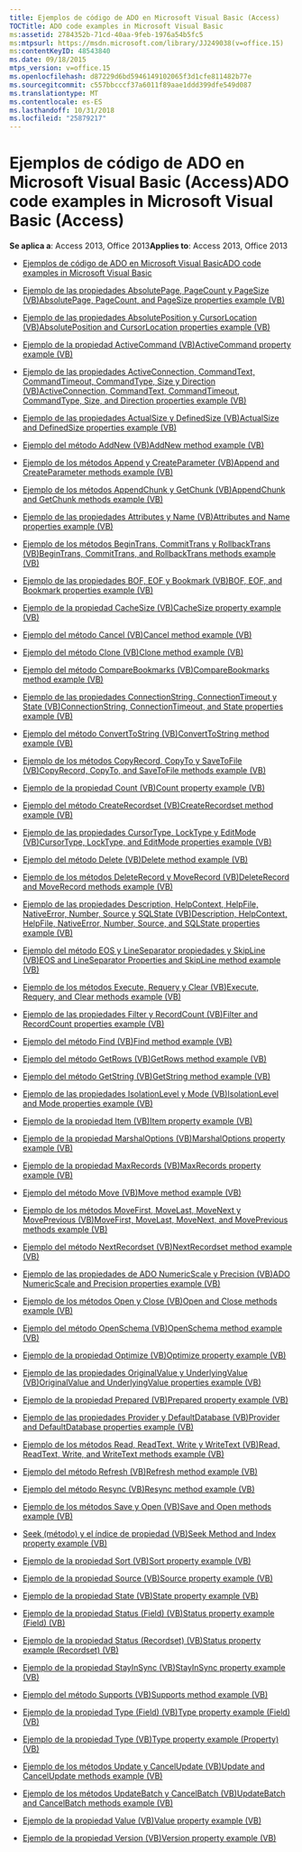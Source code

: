 ```yaml
---
title: Ejemplos de código de ADO en Microsoft Visual Basic (Access)
TOCTitle: ADO code examples in Microsoft Visual Basic
ms:assetid: 2784352b-71cd-40aa-9feb-1976a54b5fc5
ms:mtpsurl: https://msdn.microsoft.com/library/JJ249038(v=office.15)
ms:contentKeyID: 48543840
ms.date: 09/18/2015
mtps_version: v=office.15
ms.openlocfilehash: d87229d6bd5946149102065f3d1cfe811482b77e
ms.sourcegitcommit: c557bbcccf37a6011f89aae1ddd399dfe549d087
ms.translationtype: MT
ms.contentlocale: es-ES
ms.lasthandoff: 10/31/2018
ms.locfileid: "25879217"
---
```

# <a name="ado-code-examples-in-microsoft-visual-basic-access"></a><span data-ttu-id="d6b81-102">Ejemplos de código de ADO en Microsoft Visual Basic (Access)</span><span class="sxs-lookup"><span data-stu-id="d6b81-102">ADO code examples in Microsoft Visual Basic (Access)</span></span>

<span data-ttu-id="d6b81-103">**Se aplica a**: Access 2013, Office 2013</span><span class="sxs-lookup"><span data-stu-id="d6b81-103">**Applies to**: Access 2013, Office 2013</span></span>


  - [<span data-ttu-id="d6b81-104">Ejemplos de código de ADO en Microsoft Visual Basic</span><span class="sxs-lookup"><span data-stu-id="d6b81-104">ADO code examples in Microsoft Visual Basic</span></span>](ado-code-examples-in-microsoft-visual-basic.md)

  - [<span data-ttu-id="d6b81-105">Ejemplo de las propiedades AbsolutePage, PageCount y PageSize (VB)</span><span class="sxs-lookup"><span data-stu-id="d6b81-105">AbsolutePage, PageCount, and PageSize properties example (VB)</span></span>](absolutepage-pagecount-and-pagesize-properties-example-vb.md)

  - [<span data-ttu-id="d6b81-106">Ejemplo de las propiedades AbsolutePosition y CursorLocation (VB)</span><span class="sxs-lookup"><span data-stu-id="d6b81-106">AbsolutePosition and CursorLocation properties example (VB)</span></span>](absoluteposition-and-cursorlocation-properties-example-vb.md)

  - [<span data-ttu-id="d6b81-107">Ejemplo de la propiedad ActiveCommand (VB)</span><span class="sxs-lookup"><span data-stu-id="d6b81-107">ActiveCommand property example (VB)</span></span>](activecommand-property-example-vb.md)

  - [<span data-ttu-id="d6b81-108">Ejemplo de las propiedades ActiveConnection, CommandText, CommandTimeout, CommandType, Size y Direction (VB)</span><span class="sxs-lookup"><span data-stu-id="d6b81-108">ActiveConnection, CommandText, CommandTimeout, CommandType, Size, and Direction properties example (VB)</span></span>](activeconnection-commandtext-commandtimeout-commandtype-size-and-direction-properties-example-vb.md)

  - [<span data-ttu-id="d6b81-109">Ejemplo de las propiedades ActualSize y DefinedSize (VB)</span><span class="sxs-lookup"><span data-stu-id="d6b81-109">ActualSize and DefinedSize properties example (VB)</span></span>](actualsize-and-definedsize-properties-example-vb.md)

  - [<span data-ttu-id="d6b81-110">Ejemplo del método AddNew (VB)</span><span class="sxs-lookup"><span data-stu-id="d6b81-110">AddNew method example (VB)</span></span>](addnew-method-example-vb.md)

  - [<span data-ttu-id="d6b81-111">Ejemplo de los métodos Append y CreateParameter (VB)</span><span class="sxs-lookup"><span data-stu-id="d6b81-111">Append and CreateParameter methods example (VB)</span></span>](append-and-createparameter-methods-example-vb.md)

  - [<span data-ttu-id="d6b81-112">Ejemplo de los métodos AppendChunk y GetChunk (VB)</span><span class="sxs-lookup"><span data-stu-id="d6b81-112">AppendChunk and GetChunk methods example (VB)</span></span>](appendchunk-and-getchunk-methods-example-vb.md)

  - [<span data-ttu-id="d6b81-113">Ejemplo de las propiedades Attributes y Name (VB)</span><span class="sxs-lookup"><span data-stu-id="d6b81-113">Attributes and Name properties example (VB)</span></span>](attributes-and-name-properties-example-vb.md)

  - [<span data-ttu-id="d6b81-114">Ejemplo de los métodos BeginTrans, CommitTrans y RollbackTrans (VB)</span><span class="sxs-lookup"><span data-stu-id="d6b81-114">BeginTrans, CommitTrans, and RollbackTrans methods example (VB)</span></span>](begintrans-committrans-and-rollbacktrans-methods-example-vb.md)

  - [<span data-ttu-id="d6b81-115">Ejemplo de las propiedades BOF, EOF y Bookmark (VB)</span><span class="sxs-lookup"><span data-stu-id="d6b81-115">BOF, EOF, and Bookmark properties example (VB)</span></span>](bof-eof-and-bookmark-properties-example-vb.md)

  - [<span data-ttu-id="d6b81-116">Ejemplo de la propiedad CacheSize (VB)</span><span class="sxs-lookup"><span data-stu-id="d6b81-116">CacheSize property example (VB)</span></span>](cachesize-property-example-vb.md)

  - [<span data-ttu-id="d6b81-117">Ejemplo del método Cancel (VB)</span><span class="sxs-lookup"><span data-stu-id="d6b81-117">Cancel method example (VB)</span></span>](cancel-method-example-vb.md)

  - [<span data-ttu-id="d6b81-118">Ejemplo del método Clone (VB)</span><span class="sxs-lookup"><span data-stu-id="d6b81-118">Clone method example (VB)</span></span>](clone-method-example-vb.md)

  - [<span data-ttu-id="d6b81-119">Ejemplo del método CompareBookmarks (VB)</span><span class="sxs-lookup"><span data-stu-id="d6b81-119">CompareBookmarks method example (VB)</span></span>](comparebookmarks-method-example-vb.md)

  - [<span data-ttu-id="d6b81-120">Ejemplo de las propiedades ConnectionString, ConnectionTimeout y State (VB)</span><span class="sxs-lookup"><span data-stu-id="d6b81-120">ConnectionString, ConnectionTimeout, and State properties example (VB)</span></span>](connectionstring-connectiontimeout-and-state-properties-example-vb.md)

  - [<span data-ttu-id="d6b81-121">Ejemplo del método ConvertToString (VB)</span><span class="sxs-lookup"><span data-stu-id="d6b81-121">ConvertToString method example (VB)</span></span>](converttostring-method-example-vb.md)

  - [<span data-ttu-id="d6b81-122">Ejemplo de los métodos CopyRecord, CopyTo y SaveToFile (VB)</span><span class="sxs-lookup"><span data-stu-id="d6b81-122">CopyRecord, CopyTo, and SaveToFile methods example (VB)</span></span>](copyrecord-copyto-and-savetofile-methods-example-vb.md)

  - [<span data-ttu-id="d6b81-123">Ejemplo de la propiedad Count (VB)</span><span class="sxs-lookup"><span data-stu-id="d6b81-123">Count property example (VB)</span></span>](count-property-example-vb.md)

  - [<span data-ttu-id="d6b81-124">Ejemplo del método CreateRecordset (VB)</span><span class="sxs-lookup"><span data-stu-id="d6b81-124">CreateRecordset method example (VB)</span></span>](createrecordset-method-example-vb.md)

  - [<span data-ttu-id="d6b81-125">Ejemplo de las propiedades CursorType, LockType y EditMode (VB)</span><span class="sxs-lookup"><span data-stu-id="d6b81-125">CursorType, LockType, and EditMode properties example (VB)</span></span>](cursortype-locktype-and-editmode-properties-example-vb.md)

  - [<span data-ttu-id="d6b81-126">Ejemplo del método Delete (VB)</span><span class="sxs-lookup"><span data-stu-id="d6b81-126">Delete method example (VB)</span></span>](delete-method-example-vb.md)

  - [<span data-ttu-id="d6b81-127">Ejemplo de los métodos DeleteRecord y MoveRecord (VB)</span><span class="sxs-lookup"><span data-stu-id="d6b81-127">DeleteRecord and MoveRecord methods example (VB)</span></span>](deleterecord-and-moverecord-methods-example-vb.md)

  - [<span data-ttu-id="d6b81-128">Ejemplo de las propiedades Description, HelpContext, HelpFile, NativeError, Number, Source y SQLState (VB)</span><span class="sxs-lookup"><span data-stu-id="d6b81-128">Description, HelpContext, HelpFile, NativeError, Number, Source, and SQLState properties example (VB)</span></span>](description-helpcontext-helpfile-nativeerror-number-source-and-sqlstate-properties-example-vb.md)

  - [<span data-ttu-id="d6b81-129">Ejemplo del método EOS y LineSeparator propiedades y SkipLine (VB)</span><span class="sxs-lookup"><span data-stu-id="d6b81-129">EOS and LineSeparator Properties and SkipLine method example (VB)</span></span>](eos-and-lineseparator-properties-and-skipline-method-example-vb.md)

  - [<span data-ttu-id="d6b81-130">Ejemplo de los métodos Execute, Requery y Clear (VB)</span><span class="sxs-lookup"><span data-stu-id="d6b81-130">Execute, Requery, and Clear methods example (VB)</span></span>](execute-requery-and-clear-methods-example-vb.md)

  - [<span data-ttu-id="d6b81-131">Ejemplo de las propiedades Filter y RecordCount (VB)</span><span class="sxs-lookup"><span data-stu-id="d6b81-131">Filter and RecordCount properties example (VB)</span></span>](filter-and-recordcount-properties-example-vb.md)

  - [<span data-ttu-id="d6b81-132">Ejemplo del método Find (VB)</span><span class="sxs-lookup"><span data-stu-id="d6b81-132">Find method example (VB)</span></span>](find-method-example-vb.md)

  - [<span data-ttu-id="d6b81-133">Ejemplo del método GetRows (VB)</span><span class="sxs-lookup"><span data-stu-id="d6b81-133">GetRows method example (VB)</span></span>](getrows-method-example-vb.md)

  - [<span data-ttu-id="d6b81-134">Ejemplo del método GetString (VB)</span><span class="sxs-lookup"><span data-stu-id="d6b81-134">GetString method example (VB)</span></span>](getstring-method-example-vb.md)

  - [<span data-ttu-id="d6b81-135">Ejemplo de las propiedades IsolationLevel y Mode (VB)</span><span class="sxs-lookup"><span data-stu-id="d6b81-135">IsolationLevel and Mode properties example (VB)</span></span>](isolationlevel-and-mode-properties-example-vb.md)

  - [<span data-ttu-id="d6b81-136">Ejemplo de la propiedad Item (VB)</span><span class="sxs-lookup"><span data-stu-id="d6b81-136">Item property example (VB)</span></span>](item-property-example-vb.md)

  - [<span data-ttu-id="d6b81-137">Ejemplo de la propiedad MarshalOptions (VB)</span><span class="sxs-lookup"><span data-stu-id="d6b81-137">MarshalOptions property example (VB)</span></span>](marshaloptions-property-example-vb.md)

  - [<span data-ttu-id="d6b81-138">Ejemplo de la propiedad MaxRecords (VB)</span><span class="sxs-lookup"><span data-stu-id="d6b81-138">MaxRecords property example (VB)</span></span>](maxrecords-property-example-vb.md)

  - [<span data-ttu-id="d6b81-139">Ejemplo del método Move (VB)</span><span class="sxs-lookup"><span data-stu-id="d6b81-139">Move method example (VB)</span></span>](move-method-example-vb.md)

  - [<span data-ttu-id="d6b81-140">Ejemplo de los métodos MoveFirst, MoveLast, MoveNext y MovePrevious (VB)</span><span class="sxs-lookup"><span data-stu-id="d6b81-140">MoveFirst, MoveLast, MoveNext, and MovePrevious methods example (VB)</span></span>](movefirst-movelast-movenext-and-moveprevious-methods-example-vb.md)

  - [<span data-ttu-id="d6b81-141">Ejemplo del método NextRecordset (VB)</span><span class="sxs-lookup"><span data-stu-id="d6b81-141">NextRecordset method example (VB)</span></span>](nextrecordset-method-example-vb.md)

  - [<span data-ttu-id="d6b81-142">Ejemplo de las propiedades de ADO NumericScale y Precision (VB)</span><span class="sxs-lookup"><span data-stu-id="d6b81-142">ADO NumericScale and Precision properties example (VB)</span></span>](ado-numericscale-and-precision-properties-example-vb.md)

  - [<span data-ttu-id="d6b81-143">Ejemplo de los métodos Open y Close (VB)</span><span class="sxs-lookup"><span data-stu-id="d6b81-143">Open and Close methods example (VB)</span></span>](open-and-close-methods-example-vb.md)

  - [<span data-ttu-id="d6b81-144">Ejemplo del método OpenSchema (VB)</span><span class="sxs-lookup"><span data-stu-id="d6b81-144">OpenSchema method example (VB)</span></span>](openschema-method-example-vb.md)

  - [<span data-ttu-id="d6b81-145">Ejemplo de la propiedad Optimize (VB)</span><span class="sxs-lookup"><span data-stu-id="d6b81-145">Optimize property example (VB)</span></span>](optimize-property-example-vb.md)

  - [<span data-ttu-id="d6b81-146">Ejemplo de las propiedades OriginalValue y UnderlyingValue (VB)</span><span class="sxs-lookup"><span data-stu-id="d6b81-146">OriginalValue and UnderlyingValue properties example (VB)</span></span>](originalvalue-and-underlyingvalue-properties-example-vb.md)

  - [<span data-ttu-id="d6b81-147">Ejemplo de la propiedad Prepared (VB)</span><span class="sxs-lookup"><span data-stu-id="d6b81-147">Prepared property example (VB)</span></span>](prepared-property-example-vb.md)

  - [<span data-ttu-id="d6b81-148">Ejemplo de las propiedades Provider y DefaultDatabase (VB)</span><span class="sxs-lookup"><span data-stu-id="d6b81-148">Provider and DefaultDatabase properties example (VB)</span></span>](provider-and-defaultdatabase-properties-example-vb.md)

  - [<span data-ttu-id="d6b81-149">Ejemplo de los métodos Read, ReadText, Write y WriteText (VB)</span><span class="sxs-lookup"><span data-stu-id="d6b81-149">Read, ReadText, Write, and WriteText methods example (VB)</span></span>](read-readtext-write-and-writetext-methods-example-vb.md)

  - [<span data-ttu-id="d6b81-150">Ejemplo del método Refresh (VB)</span><span class="sxs-lookup"><span data-stu-id="d6b81-150">Refresh method example (VB)</span></span>](refresh-method-example-vb.md)

  - [<span data-ttu-id="d6b81-151">Ejemplo del método Resync (VB)</span><span class="sxs-lookup"><span data-stu-id="d6b81-151">Resync method example (VB)</span></span>](resync-method-example-vb.md)

  - [<span data-ttu-id="d6b81-152">Ejemplo de los métodos Save y Open (VB)</span><span class="sxs-lookup"><span data-stu-id="d6b81-152">Save and Open methods example (VB)</span></span>](save-and-open-methods-example-vb.md)

  - [<span data-ttu-id="d6b81-153">Seek (método) y el índice de propiedad (VB)</span><span class="sxs-lookup"><span data-stu-id="d6b81-153">Seek Method and Index property example (VB)</span></span>](seek-method-and-index-property-example-vb.md)

  - [<span data-ttu-id="d6b81-154">Ejemplo de la propiedad Sort (VB)</span><span class="sxs-lookup"><span data-stu-id="d6b81-154">Sort property example (VB)</span></span>](sort-property-example-vb.md)

  - [<span data-ttu-id="d6b81-155">Ejemplo de la propiedad Source (VB)</span><span class="sxs-lookup"><span data-stu-id="d6b81-155">Source property example (VB)</span></span>](source-property-example-vb.md)

  - [<span data-ttu-id="d6b81-156">Ejemplo de la propiedad State (VB)</span><span class="sxs-lookup"><span data-stu-id="d6b81-156">State property example (VB)</span></span>](state-property-example-vb.md)

  - [<span data-ttu-id="d6b81-157">Ejemplo de la propiedad Status (Field) (VB)</span><span class="sxs-lookup"><span data-stu-id="d6b81-157">Status property example (Field) (VB)</span></span>](status-property-example-field-vb.md)

  - [<span data-ttu-id="d6b81-158">Ejemplo de la propiedad Status (Recordset) (VB)</span><span class="sxs-lookup"><span data-stu-id="d6b81-158">Status property example (Recordset) (VB)</span></span>](status-property-example-recordset-vb.md)

  - [<span data-ttu-id="d6b81-159">Ejemplo de la propiedad StayInSync (VB)</span><span class="sxs-lookup"><span data-stu-id="d6b81-159">StayInSync property example (VB)</span></span>](stayinsync-property-example-vb.md)

  - [<span data-ttu-id="d6b81-160">Ejemplo del método Supports (VB)</span><span class="sxs-lookup"><span data-stu-id="d6b81-160">Supports method example (VB)</span></span>](supports-method-example-vb.md)

  - [<span data-ttu-id="d6b81-161">Ejemplo de la propiedad Type (Field) (VB)</span><span class="sxs-lookup"><span data-stu-id="d6b81-161">Type property example (Field) (VB)</span></span>](type-property-example-field-vb.md)

  - [<span data-ttu-id="d6b81-162">Ejemplo de la propiedad Type (VB)</span><span class="sxs-lookup"><span data-stu-id="d6b81-162">Type property example (Property) (VB)</span></span>](type-property-example-property-vb.md)

  - [<span data-ttu-id="d6b81-163">Ejemplo de los métodos Update y CancelUpdate (VB)</span><span class="sxs-lookup"><span data-stu-id="d6b81-163">Update and CancelUpdate methods example (VB)</span></span>](update-and-cancelupdate-methods-example-vb.md)

  - [<span data-ttu-id="d6b81-164">Ejemplo de los métodos UpdateBatch y CancelBatch (VB)</span><span class="sxs-lookup"><span data-stu-id="d6b81-164">UpdateBatch and CancelBatch methods example (VB)</span></span>](updatebatch-and-cancelbatch-methods-example-vb.md)

  - [<span data-ttu-id="d6b81-165">Ejemplo de la propiedad Value (VB)</span><span class="sxs-lookup"><span data-stu-id="d6b81-165">Value property example (VB)</span></span>](value-property-example-vb.md)

  - [<span data-ttu-id="d6b81-166">Ejemplo de la propiedad Version (VB)</span><span class="sxs-lookup"><span data-stu-id="d6b81-166">Version property example (VB)</span></span>](version-property-example-vb.md)

